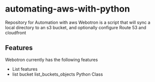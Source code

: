 # automating-aws-with-python
Repository for Automation with aws
Webotron is a script that will sync a local directory to an s3 bucket, and optionally configure Route 53 and cloudfront

## Features
Webotron currently has the following features
- List features
- list bucket list_buckets_objects
Python Class
